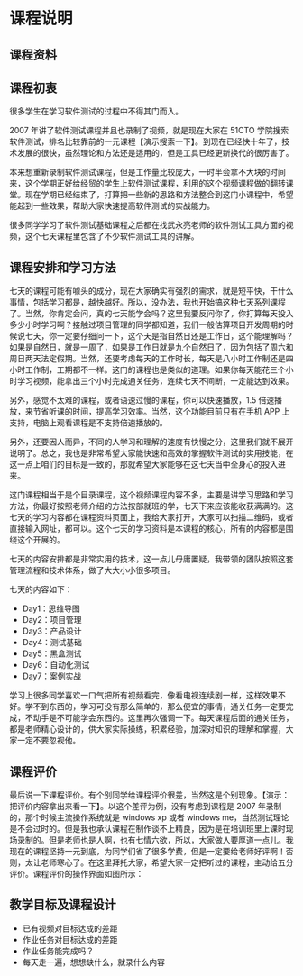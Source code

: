 # 课程说明

## 课程资料

## 课程初衷
很多学生在学习软件测试的过程中不得其门而入。

2007 年讲了软件测试课程并且也录制了视频，就是现在大家在 51CTO 学院搜索软件测试，排名比较靠前的一元课程【演示搜索一下】。到现在已经快十年了，技术发展的很快，虽然理论和方法还是适用的，但是工具已经更新换代的很厉害了。

本来想重新录制软件测试课程，但是工作量比较庞大，一时半会拿不大块的时间来，这个学期正好给经贸的学生上软件测试课程，利用的这个视频课程做的翻转课堂。现在学期已经结束了，打算把一些新的思路和方法整合到这门小课程中，希望能起到一些效果，帮助大家快速提高软件测试的实战能力。

很多同学学习了软件测试基础课程之后都在找武永亮老师的软件测试工具方面的视频，这个七天课程里包含了不少软件测试工具的讲解。
	
## 课程安排和学习方法
七天的课程可能有噱头的成分，现在大家确实有强烈的需求，就是短平快，干什么事情，包括学习都是，越快越好。所以，没办法，我也开始搞这种七天系列课程了。当然，你肯定会问，真的七天能学会吗？这里我要反问你了，你打算每天投入多少小时学习啊？接触过项目管理的同学都知道，我们一般估算项目开发周期的时候说七天，你一定要仔细问一下，这个天是指自然日还是工作日，这个能理解吗？如果是自然日，就是一周了，如果是工作日就是九个自然日了，因为包括了周六和周日两天法定假期。当然，还要考虑每天的工作时长，每天是八小时工作制还是四小时工作制，工期都不一样。这门的课程也是类似的道理。如果你每天能花三个小时学习视频，能拿出三个小时完成通关任务，连续七天不间断，一定能达到效果。

另外，感觉不太难的课程，或者语速过慢的课程，你可以快速播放，1.5 倍速播放，来节省听课的时间，提高学习效率。当然，这个功能目前只有在手机 APP 上支持，电脑上观看课程是不支持倍速播放的。

另外，还要因人而异，不同的人学习和理解的速度有快慢之分，这里我们就不展开说明了。总之，我也是非常希望大家能快速和高效的掌握软件测试的实用技能，在这一点上咱们的目标是一致的，那就希望大家能够在这七天当中全身心的投入进来。

这门课程相当于是个目录课程，这个视频课程内容不多，主要是讲学习思路和学习方法，你最好按照老师介绍的方法按部就班的学，七天下来应该能收获满满的。这七天的学习内容都在课程资料页面上，我给大家打开，大家可以扫描二维码，或者直接输入网址，都可以。这个七天的学习资料是本课程的核心，所有的内容都是围绕这个开展的。

七天的内容安排都是非常实用的技术，这一点儿毋庸置疑，我带领的团队按照这套管理流程和技术体系，做了大大小小很多项目。

七天的内容如下：
- Day1：思维导图
- Day2：项目管理
- Day3：产品设计
- Day4：测试基础
- Day5：黑盒测试
- Day6：自动化测试
- Day7：案例实战

学习上很多同学喜欢一口气把所有视频看完，像看电视连续剧一样，这样效果不好。学不到东西的，学习可没有那么简单的，那么便宜的事情，通关任务一定要完成，不动手是不可能学会东西的。这里再次强调一下。每天课程后面的通关任务，都是老师精心设计的，供大家实际操练，积累经验，加深对知识的理解和掌握，大家一定不要忽视他。

## 课程评价

最后说一下课程评价。有个别同学给课程评价很差，当然这是个别现象。【演示：把评价内容拿出来看一下】。以这个差评为例，没有考虑到课程是 2007 年录制的，那个时候主流操作系统就是 windows xp 或者 windows me，当然测试理论是不会过时的。但是我也承认课程在制作谈不上精良，因为是在培训班里上课时现场录制的。但是老师也是人啊，也有七情六欲，所以，大家做人要厚道一点儿。我现在的课程坚持一元到底，为同学们省了很多学费，但是一定要给老师好评啊！否则，太让老师寒心了。在这里拜托大家，希望大家一定把听过的课程，主动给五分评价。课程评价的操作界面如图所示：

## 教学目标及课程设计

- 已有视频对目标达成的差距
- 作业任务对目标达成的差距
- 作业任务能完成吗？
- 每天走一遍，想想缺什么，就录什么内容
